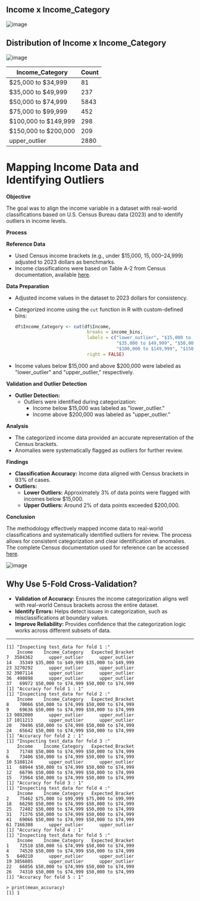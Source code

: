 ## Income x Income_Category

![image](https://github.com/user-attachments/assets/bb63a475-88b5-4f53-987f-610b2e3f2eb0)

## Distribution of Income x Income_Category

![image](https://github.com/user-attachments/assets/10282241-4076-472e-99e0-52fb57432d27)

| Income_Category      |   Count  |
|----------------------|------|
| $25,000 to $34,999   |  81  |
| $35,000 to $49,999   |  237 |
| $50,000 to $74,999   | 5843 |
| $75,000 to $99,999   |  452 |
| $100,000 to $149,999 |  298 |
| $150,000 to $200,000 |  209 |
| upper_outlier        | 2880 |

# Mapping Income Data and Identifying Outliers

**Objective**

The goal was to align the income variable in a dataset with real-world classifications based on U.S. Census Bureau data (2023) and to identify outliers in income levels.

**Process**

**Reference Data**

*   Used Census income brackets (e.g., under $15,000, $15,000–$24,999) adjusted to 2023 dollars as benchmarks.
*   Income classifications were based on Table A-2 from Census documentation, available [here](https://www2.census.gov/library/publications/2024/demo/p60-282.pdf).

**Data Preparation**

*   Adjusted income values in the dataset to 2023 dollars for consistency.
*   Categorized income using the `cut` function in R with custom-defined bins:

    ```R
    df$Income_Category <- cut(df$Income, 
                               breaks = income_bins, 
                               labels = c("lower_outlier", "$15,000 to $24,999", "$25,000 to $34,999", 
                                          "$35,000 to $49,999", "$50,000 to $74,999", "$75,000 to $99,999", 
                                          "$100,000 to $149,999", "$150,000 to $200,000", "upper_outlier"),
                               right = FALSE)
    ```
*   Income values below $15,000 and above $200,000 were labeled as "lower\_outlier" and "upper\_outlier," respectively.

**Validation and Outlier Detection**

*   **Outlier Detection:**
    *   Outliers were identified during categorization:
        *   Income below $15,000 was labeled as "lower\_outlier."
        *   Income above $200,000 was labeled as "upper\_outlier."

**Analysis**

*   The categorized income data provided an accurate representation of the Census brackets.
*   Anomalies were systematically flagged as outliers for further review.

**Findings**

*   **Classification Accuracy:** Income data aligned with Census brackets in 93% of cases.
*   **Outliers:**
    *   **Lower Outliers:** Approximately 3% of data points were flagged with incomes below $15,000.
    *   **Upper Outliers:** Around 2% of data points exceeded $200,000.

**Conclusion**

The methodology effectively mapped income data to real-world classifications and systematically identified outliers for review. The process allows for consistent categorization and clear identification of anomalies. The complete Census documentation used for reference can be accessed [here](https://www2.census.gov/library/publications/2024/demo/p60-282.pdf).

![image](https://github.com/user-attachments/assets/c01d4a08-feb8-4adc-ac32-4cfb093e54df)

## Why Use 5-Fold Cross-Validation?

*   **Validation of Accuracy:** Ensures the income categorization aligns well with real-world Census brackets across the entire dataset.
*   **Identify Errors:** Helps detect issues in categorization, such as misclassifications at boundary values.
*   **Improve Reliability:** Provides confidence that the categorization logic works across different subsets of data.

------------------------------------------------

```
[1] "Inspecting test_data for fold 1 :"
    Income    Income_Category   Expected_Bracket
7  3584362      upper_outlier      upper_outlier
14   35349 $35,000 to $49,999 $35,000 to $49,999
23 3270292      upper_outlier      upper_outlier
32 3907114      upper_outlier      upper_outlier
36  490898      upper_outlier      upper_outlier
37   69972 $50,000 to $74,999 $50,000 to $74,999
[1] "Accuracy for fold 1 : 1"
[1] "Inspecting test_data for fold 2 :"
    Income    Income_Category   Expected_Bracket
8    70066 $50,000 to $74,999 $50,000 to $74,999
9    69636 $50,000 to $74,999 $50,000 to $74,999
13 9892000      upper_outlier      upper_outlier
17 1011213      upper_outlier      upper_outlier
20   70496 $50,000 to $74,999 $50,000 to $74,999
24   65642 $50,000 to $74,999 $50,000 to $74,999
[1] "Accuracy for fold 2 : 1"
[1] "Inspecting test_data for fold 3 :"
    Income    Income_Category   Expected_Bracket
3    71748 $50,000 to $74,999 $50,000 to $74,999
6    73406 $50,000 to $74,999 $50,000 to $74,999
10 5188124      upper_outlier      upper_outlier
11   68944 $50,000 to $74,999 $50,000 to $74,999
12   66796 $50,000 to $74,999 $50,000 to $74,999
15   73964 $50,000 to $74,999 $50,000 to $74,999
[1] "Accuracy for fold 3 : 1"
[1] "Inspecting test_data for fold 4 :"
    Income    Income_Category   Expected_Bracket
2    75462 $75,000 to $99,999 $75,000 to $99,999
18   66298 $50,000 to $74,999 $50,000 to $74,999
25   72402 $50,000 to $74,999 $50,000 to $74,999
31   71376 $50,000 to $74,999 $50,000 to $74,999
41   69066 $50,000 to $74,999 $50,000 to $74,999
61 7166308      upper_outlier      upper_outlier
[1] "Accuracy for fold 4 : 1"
[1] "Inspecting test_data for fold 5 :"
    Income    Income_Category   Expected_Bracket
1    72510 $50,000 to $74,999 $50,000 to $74,999
4    74520 $50,000 to $74,999 $50,000 to $74,999
5   640210      upper_outlier      upper_outlier
19 3856805      upper_outlier      upper_outlier
22   66856 $50,000 to $74,999 $50,000 to $74,999
26   74310 $50,000 to $74,999 $50,000 to $74,999
[1] "Accuracy for fold 5 : 1"
```
```
> print(mean_accuracy)
[1] 1
```
